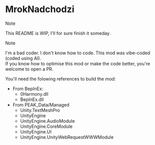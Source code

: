 # MrokNadchodzi

> [!NOTE]
> This README is WIP, I'll for sure finish it someday.

> [!NOTE]
> I'm a bad coder. I don't know how to code. This mod was vibe-coded (coded using AI).\
> If you know how to optimise this mod or make the code better, you're welcome to open a PR.


You'll need the folowing references to build the mod:
- From BepInEx:
  - 0Harmony.dll
  - BepInEx.dll
- From PEAK_Data/Managed
  - Unity.TextMeshPro
  - UnityEngine
  - UnityEngine.AudioModule
  - UnityEngine.CoreModule
  - UnityEngine.UI
  - UnityEngine.UnityWebRequestWWWModule
